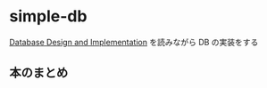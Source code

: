 # simple-db

[Database Design and Implementation](https://link.springer.com/book/10.1007/978-3-030-33836-7) を読みながら DB の実装をする

## 本のまとめ
